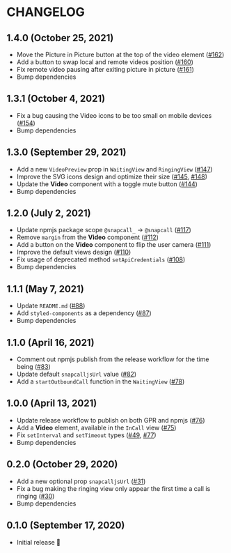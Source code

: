 # CHANGELOG

## 1.4.0 (October 25, 2021)

- Move the Picture in Picture button at the top of the video element ([#162](https://github.com/snapcall/agent-app-react/pull/162))
- Add a button to swap local and remote videos position ([#160](https://github.com/snapcall/agent-app-react/pull/160))
- Fix remote video pausing after exiting picture in picture ([#161](https://github.com/snapcall/agent-app-react/pull/161))
- Bump dependencies

## 1.3.1 (October 4, 2021)

- Fix a bug causing the Video icons to be too small on mobile devices ([#154](https://github.com/snapcall/agent-app-react/pull/154))
- Bump dependencies

## 1.3.0 (September 29, 2021)

- Add a new `VideoPreview` prop in `WaitingView` and `RingingView` ([#147](https://github.com/snapcall/agent-app-react/pull/147))
- Improve the SVG icons design and optimize their size ([#145](https://github.com/snapcall/agent-app-react/pull/145), [#148](https://github.com/snapcall/agent-app-react/pull/148))
- Update the **Video** component with a toggle mute button ([#144](https://github.com/snapcall/agent-app-react/pull/144))
- Bump dependencies

## 1.2.0 (July 2, 2021)

- Update npmjs package scope `@snapcall_` -> `@snapcall` ([#117](https://github.com/snapcall/agent-app-react/pull/117))
- Remove `margin` from the **Video** component ([#112](https://github.com/snapcall/agent-app-react/pull/112))
- Add a button on the **Video** component to flip the user camera ([#111](https://github.com/snapcall/agent-app-react/pull/111))
- Improve the default views design ([#110](https://github.com/snapcall/agent-app-react/pull/110))
- Fix usage of deprecated method `setApiCredentials` ([#108](https://github.com/snapcall/agent-app-react/pull/108))
- Bump dependencies

## 1.1.1 (May 7, 2021)

- Update `README.md` ([#88](https://github.com/snapcall/agent-app-react/pull/88))
- Add `styled-components` as a dependency ([#87](https://github.com/snapcall/agent-app-react/pull/87))
- Bump dependencies

## 1.1.0 (April 16, 2021)

- Comment out npmjs publish from the release workflow for the time being ([#83](https://github.com/snapcall/agent-app-react/pull/83))
- Update default `snapcalljsUrl` value ([#82](https://github.com/snapcall/agent-app-react/pull/82))
- Add a `startOutboundCall` function in the `WaitingView` ([#78](https://github.com/snapcall/agent-app-react/pull/78))

## 1.0.0 (April 13, 2021)

- Update release workflow to publish on both GPR and npmjs ([#76](https://github.com/snapcall/agent-app-react/pull/76))
- Add a **Video** element, available in the `InCall` view ([#75](https://github.com/snapcall/agent-app-react/pull/75))
- Fix `setInterval` and `setTimeout` types ([#49](https://github.com/snapcall/agent-app-react/pull/49), [#77](https://github.com/snapcall/agent-app-react/pull/77))
- Bump dependencies

## 0.2.0 (October 29, 2020)

- Add a new optional prop `snapcalljsUrl` ([#31](https://github.com/snapcall/agent-app-react/pull/31))
- Fix a bug making the ringing view only appear the first time a call is ringing ([#30](https://github.com/snapcall/agent-app-react/pull/30))
- Bump dependencies

## 0.1.0 (September 17, 2020)

- Initial release 🎉
